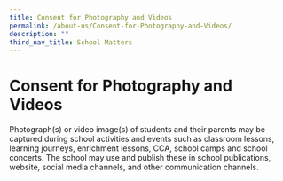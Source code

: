 ```yaml
---
title: Consent for Photography and Videos
permalink: /about-us/Consent-for-Photography-and-Videos/
description: ""
third_nav_title: School Matters
---
```


Consent for Photography and Videos
==================================

Photograph(s) or video image(s) of students and their parents may be captured during school activities and events such as classroom lessons, learning journeys, enrichment lessons, CCA, school camps and school concerts. The school may use and publish these in school publications, website, social media channels, and other communication channels.